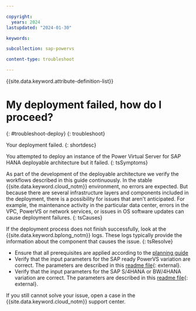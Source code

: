```yaml
---

copyright:
  years: 2024
lastupdated: "2024-01-30"

keywords:

subcollection: sap-powervs

content-type: troubleshoot

---
```


{{site.data.keyword.attribute-definition-list}}


# My deployment failed, how do I proceed?
{: #troubleshoot-deploy}
{: troubleshoot}

Your deployment failed.
{: shortdesc}

You attempted to deploy an instance of the Power Virtual Server for SAP HANA deployable architecture but it failed.
{: tsSymptoms}

As part of the development of the deployable architecture we verify the workflows described in this guide continuously. In the stable {{site.data.keyword.cloud_notm}} environment, no errors are expected. But because there are several infrastructure layers and components included in the deployment, there is a possibility for issues that aren't anticipated. For example, the maintenance activity in the particular data center, errors in the VPC, PowerVS or network services, or issues in OS software updates can cause deployment failures.
{: tsCauses}

If the deployment process does not finish successfully, look at the {{site.data.keyword.bplong_notm}} logs. These logs typically provide the information about the component that causes the issue.
{: tsResolve}

- Ensure that all prerequisites are applied according to the [planning guide](/docs/sap-powervs?topic=sap-powervs-plan)
- Verify that the input parameters for the SAP ready PowerVS variation are correct. The parameters are described in this [readme file](https://github.com/terraform-ibm-modules/terraform-ibm-powervs-sap/blob/main/solutions/ibm-catalog/sap-ready-to-go/README.md){: external}.
- Verify that the input parameters for the SAP S/4HANA or BW/4HANA variation are correct. The parameters are described in this [readme file](https://github.com/terraform-ibm-modules/terraform-ibm-powervs-sap/blob/main/solutions/ibm-catalog/sap-s4hana-bw4hana/README.md){: external}.

If you still cannot solve your issue, open a case in the {{site.data.keyword.cloud_notm}} support center.
